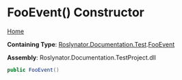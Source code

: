 # FooEvent\(\) Constructor

[Home](../../../../../README.md)

**Containing Type**: [Roslynator.Documentation.Test](../../README.md)\.[FooEvent](../README.md)

**Assembly**: Roslynator\.Documentation\.TestProject\.dll

```csharp
public FooEvent()
```

